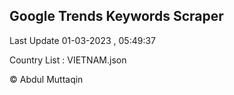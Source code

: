 

## Google Trends Keywords Scraper 
 
Last Update 01-03-2023 , 05:49:37

Country List :
VIETNAM.json



© Abdul Muttaqin 
